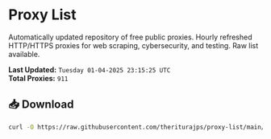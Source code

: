 # Proxy List

Automatically updated repository of free public proxies. Hourly refreshed HTTP/HTTPS proxies for web scraping, cybersecurity, and testing. Raw list available.

**Last Updated:** `Tuesday 01-04-2025 23:15:25 UTC`  
**Total Proxies:** `911`

## 📥 Download
```bash
curl -O https://raw.githubusercontent.com/theriturajps/proxy-list/main/proxies.txt
